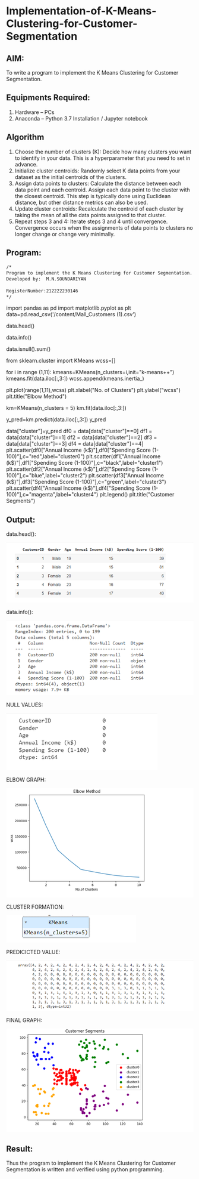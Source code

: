 # Implementation-of-K-Means-Clustering-for-Customer-Segmentation

## AIM:
To write a program to implement the K Means Clustering for Customer Segmentation.

## Equipments Required:
1. Hardware – PCs
2. Anaconda – Python 3.7 Installation / Jupyter notebook

## Algorithm

1. Choose the number of clusters (K): Decide how many clusters you want to identify in your data. This is a hyperparameter that you need to set in advance.
2. Initialize cluster centroids: Randomly select K data points from your dataset as the initial centroids of the clusters.
3. Assign data points to clusters: Calculate the distance between each data point and each centroid. Assign each data point to the cluster with the closest centroid. This step is typically done using Euclidean distance, but other distance metrics can also be used.
4. Update cluster centroids: Recalculate the centroid of each cluster by taking the mean of all the data points assigned to that cluster.
5. Repeat steps 3 and 4: Iterate steps 3 and 4 until convergence. Convergence occurs when the assignments of data points to clusters no longer change or change very minimally.

## Program:
```
/*
Program to implement the K Means Clustering for Customer Segmentation.
Developed by:  M.N.SOUNDARIYAN

RegisterNumber:212222230146  
*/
```
import pandas as pd
import matplotlib.pyplot as plt
data=pd.read_csv('/content/Mall_Customers (1).csv')

data.head()

data.info()

data.isnull().sum()

from sklearn.cluster import KMeans
wcss=[]

for i in range (1,11):
  kmeans=KMeans(n_clusters=i,init="k-means++")
  kmeans.fit(data.iloc[:,3:])
  wcss.append(kmeans.inertia_)

plt.plot(range(1,11),wcss)
plt.xlabel("No. of Clusters")
plt.ylabel("wcss")
plt.title("Elbow Method")

km=KMeans(n_clusters = 5)
km.fit(data.iloc[:,3:])

y_pred=km.predict(data.iloc[:,3:])
y_pred

data["cluster"]=y_pred
df0 = data[data["cluster"]==0]
df1 = data[data["cluster"]==1]
df2 = data[data["cluster"]==2]
df3 = data[data["cluster"]==3]
df4 = data[data["cluster"]==4]
plt.scatter(df0["Annual Income (k$)"],df0["Spending Score (1-100)"],c="red",label="cluster0")
plt.scatter(df1["Annual Income (k$)"],df1["Spending Score (1-100)"],c="black",label="cluster1")
plt.scatter(df2["Annual Income (k$)"],df2["Spending Score (1-100)"],c="blue",label="cluster2")
plt.scatter(df3["Annual Income (k$)"],df3["Spending Score (1-100)"],c="green",label="cluster3")
plt.scatter(df4["Annual Income (k$)"],df4["Spending Score (1-100)"],c="magenta",label="cluster4")
plt.legend()
plt.title("Customer Segments")

## Output:

data.head():

![MODEL](https://github.com/soundariyan18/Implementation-of-K-Means-Clustering-for-Customer-Segmentation/blob/main/Screenshot%202023-10-14%20165733.png)

data.info():

![MODEL](https://github.com/soundariyan18/Implementation-of-K-Means-Clustering-for-Customer-Segmentation/blob/main/Screenshot%202023-10-29%20134802.png)

NULL VALUES:

![MODEL](https://github.com/soundariyan18/Implementation-of-K-Means-Clustering-for-Customer-Segmentation/blob/main/Screenshot%202023-10-29%20134821.png)

ELBOW GRAPH:

![MODEL](https://github.com/soundariyan18/Implementation-of-K-Means-Clustering-for-Customer-Segmentation/blob/main/Screenshot%202023-10-29%20134852.png)

CLUSTER FORMATION:

![MODEL](https://github.com/soundariyan18/Implementation-of-K-Means-Clustering-for-Customer-Segmentation/blob/main/Screenshot%202023-10-29%20134926.png)

PREDICICTED VALUE:

![MODEL](https://github.com/soundariyan18/Implementation-of-K-Means-Clustering-for-Customer-Segmentation/blob/main/Screenshot%202023-10-29%20134941.png)

FINAL GRAPH:

![MODEL](https://github.com/soundariyan18/Implementation-of-K-Means-Clustering-for-Customer-Segmentation/blob/main/Screenshot%202023-10-29%20134958.png)


## Result:
Thus the program to implement the K Means Clustering for Customer Segmentation is written and verified using python programming.
